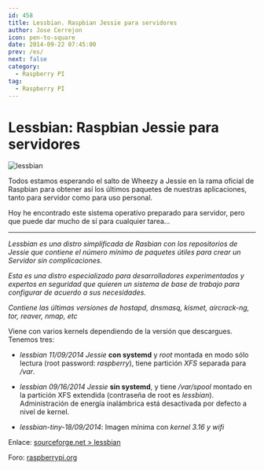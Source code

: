 ```yaml
---
id: 458
title: Lessbian. Raspbian Jessie para servidores
author: Jose Cerrejon
icon: pen-to-square
date: 2014-09-22 07:45:00
prev: /es/
next: false
category:
  - Raspberry PI
tag:
  - Raspberry PI
---
```


# Lessbian: Raspbian Jessie para servidores

![lessbian](/images/2014/09/lessbian.png)

Todos estamos esperando el salto de Wheezy a Jessie en la rama oficial de Raspbian para obtener así los últimos paquetes de nuestras aplicaciones, tanto para servidor como para uso personal.

Hoy he encontrado este sistema operativo preparado para servidor, pero que puede dar mucho de sí para cualquier tarea...

- - -
*Lessbian es una distro simplificada de Rasbian con los repositorios de Jessie que contiene el número mínimo de paquetes útiles para crear un Servidor sin complicaciones.*

*Esta es una distro especializado para desarrolladores experimentados y expertos en seguridad que quieren un sistema de base de trabajo para configurar de acuerdo a sus necesidades.*

*Contiene las últimas versiones de hostapd, dnsmasq, kismet, aircrack-ng, tor, reaver, nmap, etc*

Viene con varios kernels dependiendo de la versión que descargues. Tenemos tres:

* *lessbian 11/09/2014 Jessie* **con systemd** y *root* montada en modo sólo lectura (root password: *raspberry*), tiene partición *XFS* separada para */var*.

* *lessbian 09/16/2014 Jessie* **sin systemd**, y tiene */var/spool* montado en la partición XFS extendida (contraseña de root es *lessbian*). Administración de energía inalámbrica está desactivada por defecto a nivel de kernel.

* *lessbian-tiny-18/09/2014*: Imagen mínima con *kernel 3.16 y wifi*

Enlace: [sourceforge.net > lessbian](http://sourceforge.net/projects/lessbian/)

Foro: [raspberrypi.org](http://www.raspberrypi.org/forums/viewtopic.php?f=66&t=86844)